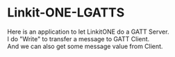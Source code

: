 # Linkit-ONE-LGATTS
Here is an application to let LinkitONE do a GATT Server. </br>
I do "Write" to transfer a message to GATT Client.</br>
And we can also get some message value from Client.
